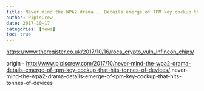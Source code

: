 ```yaml
---
title: Never mind the WPA2 drama... Details emerge of TPM key cockup that hits tonnes of devices
author: PipisCrew
date: 2017-10-17
categories: [news]
toc: true
---
```


https://www.theregister.co.uk/2017/10/16/roca_crypto_vuln_infineon_chips/

origin - http://www.pipiscrew.com/2017/10/never-mind-the-wpa2-drama-details-emerge-of-tpm-key-cockup-that-hits-tonnes-of-devices/ never-mind-the-wpa2-drama-details-emerge-of-tpm-key-cockup-that-hits-tonnes-of-devices